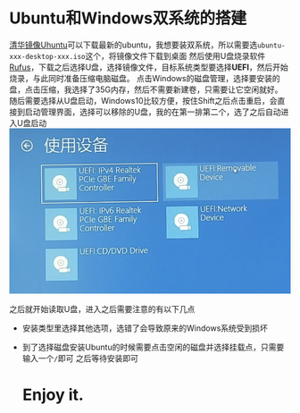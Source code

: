 # Ubuntu和Windows双系统的搭建

[清华镜像Uhuntu](https://mirrors.tuna.tsinghua.edu.cn/ubuntu-releases/)可以下载最新的ubuntu，我想要装双系统，所以需要选`ubuntu-xxx-desktop-xxx.iso`这个，将镜像文件下载到桌面
然后使用U盘烧录软件[Rufus](https://rufus.ie/downloads/)，下载之后选择U盘，选择镜像文件，目标系统类型要选择**UEFI**，然后开始烧录，与此同时准备压缩电脑磁盘。
点击Windows的磁盘管理，选择要安装的盘，点击压缩，我选择了35G内存，然后不需要新建卷，只需要让它空闲就好。
随后需要选择从U盘启动，Windows10比较方便，按住Shift之后点击重启，会直接到启动管理界面，选择可以移除的U盘，我的在第一排第二个，选了之后自动进入U盘启动
![U盘启动界面](/img/Upan-launch.jpg)

之后就开始读取U盘，进入之后需要注意的有以下几点

- 安装类型里选择其他选项，选错了会导致原来的Windows系统受到损坏

- 到了选择磁盘安装Ubuntu的时候需要点击空闲的磁盘并选择挂载点，只需要输入一个`/`即可
  之后等待安装即可
  
  # Enjoy it.